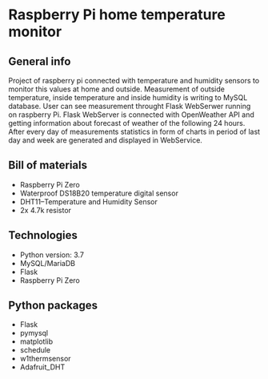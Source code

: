 # Raspberry Pi home temperature monitor

## General info

Project of raspberry pi connected with temperature and humidity sensors to monitor this values at home and outside. 
Measurement of outside temperature, inside temperature and inside humidity is writing to MySQL database.
User can see measurement throught Flask WebSerwer running on raspberry Pi.
Flask WebServer is connected with OpenWeather API and getting information about forecast of weather of the following 24 hours.
After every day of measurements statistics in form of charts in period of last day and week are generated and displayed in WebService.

## Bill of materials

* Raspberry Pi Zero
* Waterproof DS18B20 temperature digital sensor
* DHT11–Temperature and Humidity Sensor
* 2x  4.7k resistor

## Technologies

* Python version: 3.7
* MySQL/MariaDB
* Flask
* Raspberry Pi Zero

## Python packages

* Flask
* pymysql
* matplotlib
* schedule
* w1thermsensor
* Adafruit_DHT